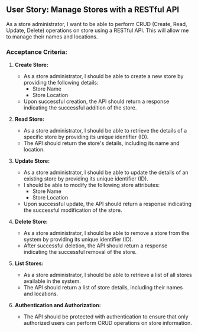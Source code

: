 ## User Story: Manage Stores with a RESTful API

As a store administrator, I want to be able to perform CRUD (Create, Read, Update, Delete) operations on store using a RESTful API. This will allow me to manage their names and locations.

### Acceptance Criteria:

1. **Create Store:**
   - As a store administrator, I should be able to create a new store by providing the following details:
     - Store Name
     - Store Location
   - Upon successful creation, the API should return a response indicating the successful addition of the store.

2. **Read Store:**
   - As a store administrator, I should be able to retrieve the details of a specific store by providing its unique identifier (ID).
   - The API should return the store's details, including its name and location.

3. **Update Store:**
   - As a store administrator, I should be able to update the details of an existing store by providing its unique identifier (ID).
   - I should be able to modify the following store attributes:
     - Store Name
     - Store Location
   - Upon successful update, the API should return a response indicating the successful modification of the store.

4. **Delete Store:**
   - As a store administrator, I should be able to remove a store from the system by providing its unique identifier (ID).
   - After successful deletion, the API should return a response indicating the successful removal of the store.

5. **List Stores:**
   - As a store administrator, I should be able to retrieve a list of all stores available in the system.
   - The API should return a list of store details, including their names and locations.

6. **Authentication and Authorization:**
   - The API should be protected with authentication to ensure that only authorized users can perform CRUD operations on store information.